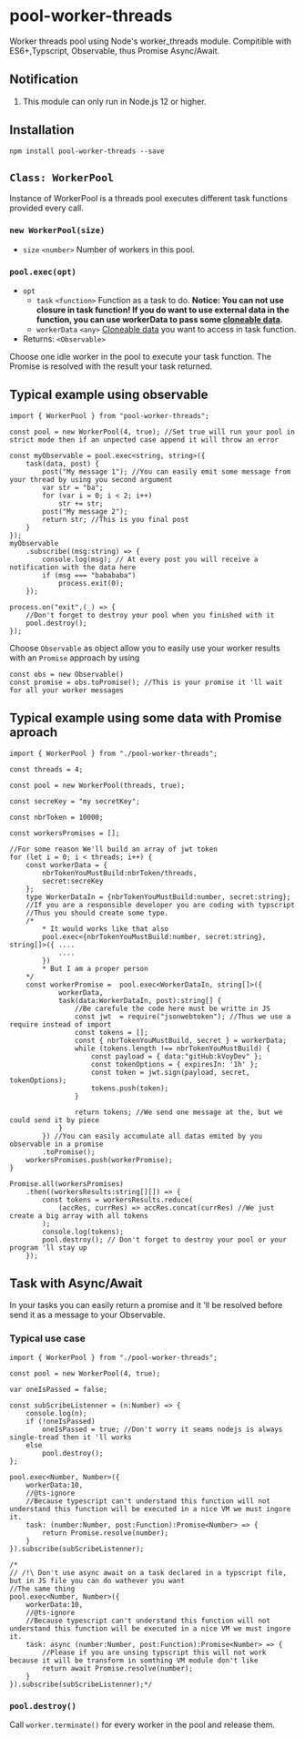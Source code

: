 # pool-worker-threads

Worker threads pool using Node's worker_threads module. Compitible with ES6+,Typscript, Observable, thus Promise Async/Await.

## Notification
1. This module can only run in Node.js 12 or higher.

## Installation

```
npm install pool-worker-threads --save
```

## `Class: WorkerPool`
Instance of WorkerPool is a threads pool executes different task functions provided every call.

### `new WorkerPool(size)`

- `size` `<number>` Number of workers in this pool.

### `pool.exec(opt)`

- `opt`
  - `task` `<function>` Function as a task to do. **Notice: You can not use closure in task function! If you do want to use external data in the function, you can use workerData to pass some [cloneable data](https://developer.mozilla.org/en-US/docs/Web/API/Web_Workers_API/Structured_clone_algorithm).**
  - `workerData` `<any>` [Cloneable data](https://developer.mozilla.org/en-US/docs/Web/API/Web_Workers_API/Structured_clone_algorithm) you want to access in task function.
- Returns: `<Observable>`

Choose one idle worker in the pool to execute your task function. The Promise is resolved with the result your task returned.

## Typical example using observable
```TS
import { WorkerPool } from "pool-worker-threads";

const pool = new WorkerPool(4, true); //Set true will run your pool in strict mode then if an unpected case append it will throw an error

const myObservable = pool.exec<string, string>({
    task(data, post) {
        post("My message 1"); //You can easily emit some message from your thread by using you second argument
        var str = "ba";
        for (var i = 0; i < 2; i++)
            str += str;
        post("My message 2"); 
        return str; //This is you final post
    }
});
myObservable
    .subscribe((msg:string) => {
        console.log(msg); // At every post you will receive a notification with the data here
        if (msg === "babababa")
            process.exit(0);
    });

process.on("exit",(_) => {
    //Don't forget to destroy your pool when you finished with it
    pool.destroy();
});
```
Choose `Observable` as object allow you to easily use your worker results with an `Promise` approach by using

```TS
const obs = new Observable()
const promise = obs.toPromise(); //This is your promise it 'll wait for all your worker messages
```

## Typical example using some data with Promise aproach
```TS
import { WorkerPool } from "./pool-worker-threads";

const threads = 4;

const pool = new WorkerPool(threads, true);

const secreKey = "my secretKey";

const nbrToken = 10000;

const workersPromises = [];

//For some reason We'll build an array of jwt token
for (let i = 0; i < threads; i++) {
    const workerData = {
        nbrTokenYouMustBuild:nbrToken/threads,
        secret:secreKey
    };
    type WorkerDataIn = {nbrTokenYouMustBuild:number, secret:string};
    //If you are a responsible developer you are coding with typscript
    //Thus you should create some type.
    /* 
        * It would works like that also
        pool.exec<{nbrTokenYouMustBuild:number, secret:string}, string[]>({ ....
            ....
        })
        * But I am a proper person
    */
    const workerPromise =  pool.exec<WorkerDataIn, string[]>({
            workerData,
            task(data:WorkerDataIn, post):string[] {
                //Be carefule the code here must be writte in JS
                const jwt  = require("jsonwebtoken"); //Thus we use a require instead of import
                const tokens = [];
                const { nbrTokenYouMustBuild, secret } = workerData;
                while (tokens.length !== nbrTokenYouMustBuild) {
                    const payload = { data:"gitHub:kVoyDev" };
                    const tokenOptions = { expiresIn: '1h' };
                    const token = jwt.sign(payload, secret, tokenOptions);
                    tokens.push(token);
                }

                return tokens; //We send one message at the, but we could send it by piece
            }
        }) //You can easily accumulate all datas emited by you observable in a promise
        .toPromise();
    workersPromises.push(workerPromise);
}

Promise.all(workersPromises)
    .then((workersResults:string[][]) => {
        const tokens = workersResults.reduce(
            (accRes, currRes) => accRes.concat(currRes) //We just create a big array with all tokens
        );
        console.log(tokens);
        pool.destroy(); // Don't forget to destroy your pool or your program 'll stay up
    });
```

## Task with Async/Await

In your tasks you can easily return a promise and it 'll be resolved before send it as a message to your Observable.

### Typical use case

```TS
import { WorkerPool } from "./pool-worker-threads";

const pool = new WorkerPool(4, true);

var oneIsPassed = false;

const subScribeListenner = (n:Number) => {
    console.log(n);
    if (!oneIsPassed)
        oneIsPassed = true; //Don't worry it seams nodejs is always single-tread then it 'll works 
    else
        pool.destroy();
};

pool.exec<Number, Number>({
    workerData:10,
    //@ts-ignore
    //Because typescript can't understand this function will not understand this function will be executed in a nice VM we must ingore it.
    task: (number:Number, post:Function):Promise<Number> => {
        return Promise.resolve(number);
    }
}).subscribe(subScribeListenner);

/*
// /!\ Don't use async await on a task declared in a typscript file, but in JS file you can do wathever you want
//The same thing
pool.exec<Number, Number>({
    workerData:10,
    //@ts-ignore
    //Because typescript can't understand this function will not understand this function will be executed in a nice VM we must ingore it.
    task: async (number:Number, post:Function):Promise<Number> => {
        //Please if you are unsing typscript this will not work because it will be transform in somthing VM module don't like
        return await Promise.resolve(number);
    }
}).subscribe(subScribeListenner);*/
```

### `pool.destroy()`

Call `worker.terminate()` for every worker in the pool and release them.